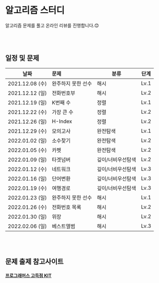 # 알고리즘 스터디 


알고리즘 문제를 풀고 온라인 리뷰를 진행합니다.😊

</br>
</br>

## 일정 및 문제

| 날짜 | 문제 | 분류 | 단계 | 
|---|:--------|-----|------|
|2021.12.08 (수) | 완주하지 못한 선수 | 해시 | Lv.1 |  
|2021.12.12 (일) | 전화번호부 | 해시 | Lv.2 
|2021.12.19 (일) | K번째 수 | 정렬 | Lv.1 | 
|2021.12.22 (수) | 가장 큰 수 | 정렬 | Lv.2 | 
|2021.12.26 (일) | H-Index | 정렬 | Lv.2 | 
|2021.12.29 (수) | 모의고사 | 완전탐색 | Lv.1 | 
|2022.01.02 (일) | 소수찾기 | 완전탐색 | Lv.2 | 
|2022.01.05 (수) | 카펫 | 완전탐색 | Lv.2 | 
|2022.01.09 (일) | 타겟넘버 | 깊이/너비우선탐색 | Lv.2 | 
|2022.01.12 (수) | 네트워크 | 깊이/너비우선탐색 | Lv.3 | 
|2022.01.16 (일) | 단어변환 | 깊이/너비우선탐색 | Lv.3 | 
|2022.01.19 (수) | 여행경로 | 깊이/너비우선탐색 | Lv.3 | 
|2022.01.23 (일) | 완주하지 못한 선수 | 해시 | Lv.1 | 
|2022.01.26 (수) | 전화번호 목록 | 해시 | Lv.2 | 
|2022.01.30 (일) | 위장 | 해시 | Lv.2 | 
|2022.02.06 (일) | 베스트앨범 | 해시 | Lv.3 | 



</br>
</br>

## 문제 출제 참고사이트 
#### [프로그래머스 고득점 KIT](https://programmers.co.kr/learn/challenges)





